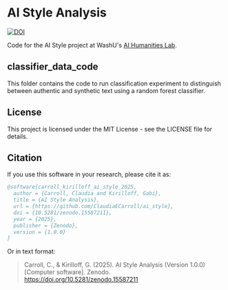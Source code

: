 # AI Style Analysis

[![DOI](https://zenodo.org/badge/995585727.svg)](https://doi.org/10.5281/zenodo.15587211)

Code for the AI Style project at WashU's [AI Humanities Lab](aihumanities.wustl.edu).

## classifier_data_code

This folder contains the code to run classification experiment to distinguish between authentic and synthetic text using a random forest classifier.



## License

This project is licensed under the MIT License - see the LICENSE file for details.

## Citation

If you use this software in your research, please cite it as:

```bibtex
@software{carroll_kirilloff_ai_style_2025,
  author = {Carroll, Claudia and Kirilloff, Gabi},
  title = {AI Style Analysis},
  url = {https://github.com/ClaudiaECarroll/ai_style},
  doi = {10.5281/zenodo.15587211},
  year = {2025},
  publisher = {Zenodo},
  version = {1.0.0}
}
```

Or in text format:
> Carroll, C., & Kirilloff, G. (2025). AI Style Analysis (Version 1.0.0) [Computer software]. Zenodo. https://doi.org/10.5281/zenodo.15587211


